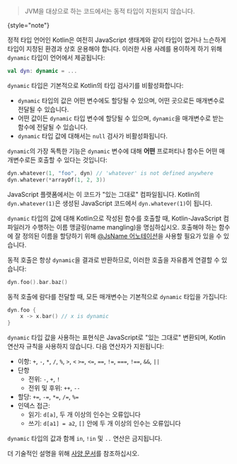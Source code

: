 [//]: # (title: 동적 타입)

> JVM을 대상으로 하는 코드에서는 동적 타입이 지원되지 않습니다.
>
{style="note"}

정적 타입 언어인 Kotlin은 여전히 JavaScript 생태계와 같이 타입이 없거나 느슨하게 타입이 지정된 환경과 상호 운용해야 합니다. 이러한 사용 사례를 용이하게 하기 위해 `dynamic` 타입이 언어에서 제공됩니다:

```kotlin
val dyn: dynamic = ...
```

`dynamic` 타입은 기본적으로 Kotlin의 타입 검사기를 비활성화합니다:

- `dynamic` 타입의 값은 어떤 변수에도 할당될 수 있으며, 어떤 곳으로든 매개변수로 전달될 수 있습니다.
- 어떤 값이든 `dynamic` 타입 변수에 할당될 수 있으며, `dynamic`을 매개변수로 받는 함수에 전달될 수 있습니다.
- `dynamic` 타입 값에 대해서는 `null` 검사가 비활성화됩니다.

`dynamic`의 가장 독특한 기능은 `dynamic` 변수에 대해 **어떤** 프로퍼티나 함수든 어떤 매개변수로든 호출할 수 있다는 것입니다:

```kotlin
dyn.whatever(1, "foo", dyn) // 'whatever' is not defined anywhere
dyn.whatever(*arrayOf(1, 2, 3))
```

JavaScript 플랫폼에서는 이 코드가 "있는 그대로" 컴파일됩니다. Kotlin의 `dyn.whatever(1)`은 생성된 JavaScript 코드에서 `dyn.whatever(1)`이 됩니다.

`dynamic` 타입의 값에 대해 Kotlin으로 작성된 함수를 호출할 때, Kotlin-JavaScript 컴파일러가 수행하는 이름 맹글링(name mangling)을 명심하십시오. 호출해야 하는 함수에 잘 정의된 이름을 할당하기 위해 [@JsName 어노테이션](js-to-kotlin-interop.md#jsname-annotation)을 사용할 필요가 있을 수 있습니다.

동적 호출은 항상 `dynamic`을 결과로 반환하므로, 이러한 호출을 자유롭게 연결할 수 있습니다:

```kotlin
dyn.foo().bar.baz()
```

동적 호출에 람다를 전달할 때, 모든 매개변수는 기본적으로 `dynamic` 타입을 가집니다:

```kotlin
dyn.foo {
    x -> x.bar() // x is dynamic
}
```

`dynamic` 타입 값을 사용하는 표현식은 JavaScript로 "있는 그대로" 변환되며, Kotlin 연산자 규칙을 사용하지 않습니다. 다음 연산자가 지원됩니다:

*   이항: `+`, `-`, `*`, `/`, `%`, `>`, `<` `>=`, `<=`, `==`, `!=`, `===`, `!==`, `&&`, `||`
*   단항
    *   전위: `-`, `+`, `!`
    *   전위 및 후위: `++`, `--`
*   할당: `+=`, `-=`, `*=`, `/=`, `%=`
*   인덱스 접근:
    *   읽기: `d[a]`, 두 개 이상의 인수는 오류입니다
    *   쓰기: `d[a1] = a2`, `[]` 안에 두 개 이상의 인수는 오류입니다

`dynamic` 타입의 값과 함께 `in`, `!in` 및 `..` 연산은 금지됩니다.

더 기술적인 설명을 위해 [사양 문서](https://github.com/JetBrains/kotlin/blob/master/spec-docs/dynamic-types.md)를 참조하십시오.